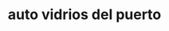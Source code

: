 ---
title: "auto vidrios del puerto"
url: /puerto-la-cruz/auto-vidrios-del-puerto/
shop: piezas de automóviles
---